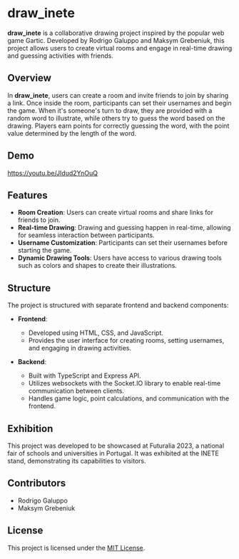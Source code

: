 # draw_inete

**draw_inete** is a collaborative drawing project inspired by the popular web game Gartic. Developed by Rodrigo Galuppo and Maksym Grebeniuk, this project allows users to create virtual rooms and engage in real-time drawing and guessing activities with friends.

## Overview

In **draw_inete**, users can create a room and invite friends to join by sharing a link. Once inside the room, participants can set their usernames and begin the game. When it's someone's turn to draw, they are provided with a random word to illustrate, while others try to guess the word based on the drawing. Players earn points for correctly guessing the word, with the point value determined by the length of the word.

## Demo
https://youtu.be/JIdud2YnOuQ

## Features

- **Room Creation**: Users can create virtual rooms and share links for friends to join.
- **Real-time Drawing**: Drawing and guessing happen in real-time, allowing for seamless interaction between participants.
- **Username Customization**: Participants can set their usernames before starting the game.
- **Dynamic Drawing Tools**: Users have access to various drawing tools such as colors and shapes to create their illustrations.

## Structure

The project is structured with separate frontend and backend components:

- **Frontend**:
  - Developed using HTML, CSS, and JavaScript.
  - Provides the user interface for creating rooms, setting usernames, and engaging in drawing activities.
  
- **Backend**:
  - Built with TypeScript and Express API.
  - Utilizes websockets with the Socket.IO library to enable real-time communication between clients.
  - Handles game logic, point calculations, and communication with the frontend.

## Exhibition

This project was developed to be showcased at Futuralia 2023, a national fair of schools and universities in Portugal. It was exhibited at the INETE stand, demonstrating its capabilities to visitors.

## Contributors

- Rodrigo Galuppo
- Maksym Grebeniuk

## License

This project is licensed under the [MIT License](link-to-license).

